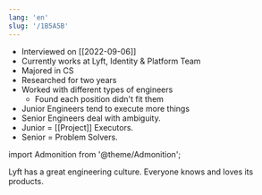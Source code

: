 ```yaml
---
lang: 'en'
slug: '/1B5A5B'
---
```


- Interviewed on [[2022-09-06]]
- Currently works at Lyft, Identity & Platform Team
- Majored in CS
- Researched for two years
- Worked with different types of engineers
  - Found each position didn't fit them
- Junior Engineers tend to execute more things
- Senior Engineers deal with ambiguity.
- Junior = [[Project]] Executors.
- Senior = Problem Solvers.

import Admonition from '@theme/Admonition';

<Admonition type="info" title="I love my job because..." icon="💙">
Lyft has a great engineering culture.
Everyone knows and loves its products.
</Admonition>
